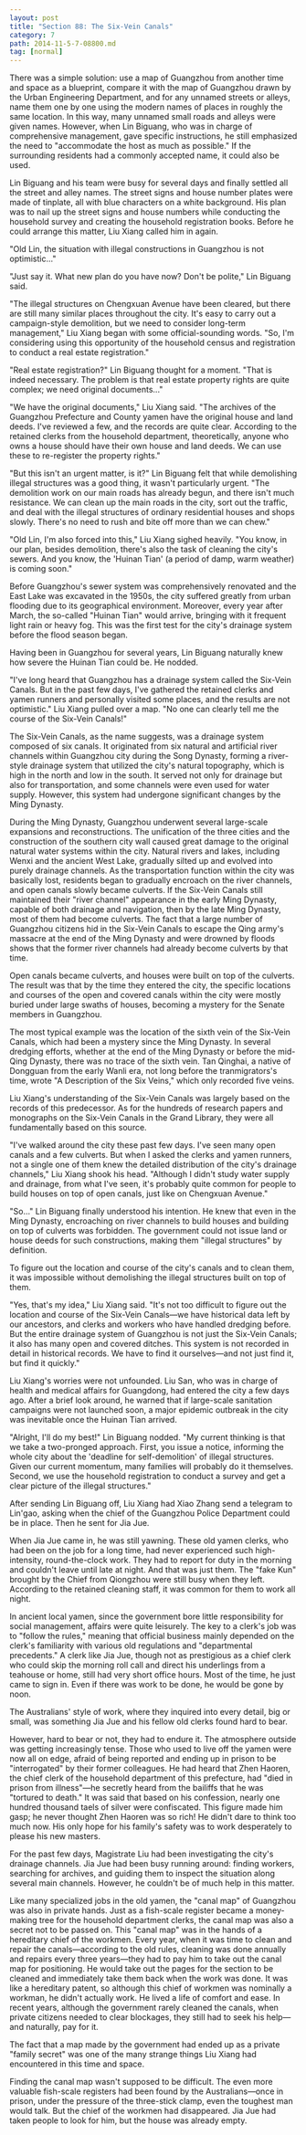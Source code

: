 ```yaml
---
layout: post
title: "Section 88: The Six-Vein Canals"
category: 7
path: 2014-11-5-7-08800.md
tag: [normal]
---
```


There was a simple solution: use a map of Guangzhou from another time and space as a blueprint, compare it with the map of Guangzhou drawn by the Urban Engineering Department, and for any unnamed streets or alleys, name them one by one using the modern names of places in roughly the same location. In this way, many unnamed small roads and alleys were given names. However, when Lin Biguang, who was in charge of comprehensive management, gave specific instructions, he still emphasized the need to "accommodate the host as much as possible." If the surrounding residents had a commonly accepted name, it could also be used.

Lin Biguang and his team were busy for several days and finally settled all the street and alley names. The street signs and house number plates were made of tinplate, all with blue characters on a white background. His plan was to nail up the street signs and house numbers while conducting the household survey and creating the household registration books. Before he could arrange this matter, Liu Xiang called him in again.

"Old Lin, the situation with illegal constructions in Guangzhou is not optimistic..."

"Just say it. What new plan do you have now? Don't be polite," Lin Biguang said.

"The illegal structures on Chengxuan Avenue have been cleared, but there are still many similar places throughout the city. It's easy to carry out a campaign-style demolition, but we need to consider long-term management," Liu Xiang began with some official-sounding words. "So, I'm considering using this opportunity of the household census and registration to conduct a real estate registration."

"Real estate registration?" Lin Biguang thought for a moment. "That is indeed necessary. The problem is that real estate property rights are quite complex; we need original documents..."

"We have the original documents," Liu Xiang said. "The archives of the Guangzhou Prefecture and County yamen have the original house and land deeds. I've reviewed a few, and the records are quite clear. According to the retained clerks from the household department, theoretically, anyone who owns a house should have their own house and land deeds. We can use these to re-register the property rights."

"But this isn't an urgent matter, is it?" Lin Biguang felt that while demolishing illegal structures was a good thing, it wasn't particularly urgent. "The demolition work on our main roads has already begun, and there isn't much resistance. We can clean up the main roads in the city, sort out the traffic, and deal with the illegal structures of ordinary residential houses and shops slowly. There's no need to rush and bite off more than we can chew."

"Old Lin, I'm also forced into this," Liu Xiang sighed heavily. "You know, in our plan, besides demolition, there's also the task of cleaning the city's sewers. And you know, the 'Huinan Tian' (a period of damp, warm weather) is coming soon."

Before Guangzhou's sewer system was comprehensively renovated and the East Lake was excavated in the 1950s, the city suffered greatly from urban flooding due to its geographical environment. Moreover, every year after March, the so-called "Huinan Tian" would arrive, bringing with it frequent light rain or heavy fog. This was the first test for the city's drainage system before the flood season began.

Having been in Guangzhou for several years, Lin Biguang naturally knew how severe the Huinan Tian could be. He nodded.

"I've long heard that Guangzhou has a drainage system called the Six-Vein Canals. But in the past few days, I've gathered the retained clerks and yamen runners and personally visited some places, and the results are not optimistic." Liu Xiang pulled over a map. "No one can clearly tell me the course of the Six-Vein Canals!"

The Six-Vein Canals, as the name suggests, was a drainage system composed of six canals. It originated from six natural and artificial river channels within Guangzhou city during the Song Dynasty, forming a river-style drainage system that utilized the city's natural topography, which is high in the north and low in the south. It served not only for drainage but also for transportation, and some channels were even used for water supply. However, this system had undergone significant changes by the Ming Dynasty.

During the Ming Dynasty, Guangzhou underwent several large-scale expansions and reconstructions. The unification of the three cities and the construction of the southern city wall caused great damage to the original natural water systems within the city. Natural rivers and lakes, including Wenxi and the ancient West Lake, gradually silted up and evolved into purely drainage channels. As the transportation function within the city was basically lost, residents began to gradually encroach on the river channels, and open canals slowly became culverts. If the Six-Vein Canals still maintained their "river channel" appearance in the early Ming Dynasty, capable of both drainage and navigation, then by the late Ming Dynasty, most of them had become culverts. The fact that a large number of Guangzhou citizens hid in the Six-Vein Canals to escape the Qing army's massacre at the end of the Ming Dynasty and were drowned by floods shows that the former river channels had already become culverts by that time.

Open canals became culverts, and houses were built on top of the culverts. The result was that by the time they entered the city, the specific locations and courses of the open and covered canals within the city were mostly buried under large swaths of houses, becoming a mystery for the Senate members in Guangzhou.

The most typical example was the location of the sixth vein of the Six-Vein Canals, which had been a mystery since the Ming Dynasty. In several dredging efforts, whether at the end of the Ming Dynasty or before the mid-Qing Dynasty, there was no trace of the sixth vein. Tan Qinghai, a native of Dongguan from the early Wanli era, not long before the tranmigrators's time, wrote "A Description of the Six Veins," which only recorded five veins.

Liu Xiang's understanding of the Six-Vein Canals was largely based on the records of this predecessor. As for the hundreds of research papers and monographs on the Six-Vein Canals in the Grand Library, they were all fundamentally based on this source.

"I've walked around the city these past few days. I've seen many open canals and a few culverts. But when I asked the clerks and yamen runners, not a single one of them knew the detailed distribution of the city's drainage channels," Liu Xiang shook his head. "Although I didn't study water supply and drainage, from what I've seen, it's probably quite common for people to build houses on top of open canals, just like on Chengxuan Avenue."

"So..." Lin Biguang finally understood his intention. He knew that even in the Ming Dynasty, encroaching on river channels to build houses and building on top of culverts was forbidden. The government could not issue land or house deeds for such constructions, making them "illegal structures" by definition.

To figure out the location and course of the city's canals and to clean them, it was impossible without demolishing the illegal structures built on top of them.

"Yes, that's my idea," Liu Xiang said. "It's not too difficult to figure out the location and course of the Six-Vein Canals—we have historical data left by our ancestors, and clerks and workers who have handled dredging before. But the entire drainage system of Guangzhou is not just the Six-Vein Canals; it also has many open and covered ditches. This system is not recorded in detail in historical records. We have to find it ourselves—and not just find it, but find it quickly."

Liu Xiang's worries were not unfounded. Liu San, who was in charge of health and medical affairs for Guangdong, had entered the city a few days ago. After a brief look around, he warned that if large-scale sanitation campaigns were not launched soon, a major epidemic outbreak in the city was inevitable once the Huinan Tian arrived.

"Alright, I'll do my best!" Lin Biguang nodded. "My current thinking is that we take a two-pronged approach. First, you issue a notice, informing the whole city about the 'deadline for self-demolition' of illegal structures. Given our current momentum, many families will probably do it themselves. Second, we use the household registration to conduct a survey and get a clear picture of the illegal structures."

After sending Lin Biguang off, Liu Xiang had Xiao Zhang send a telegram to Lin'gao, asking when the chief of the Guangzhou Police Department could be in place. Then he sent for Jia Jue.

When Jia Jue came in, he was still yawning. These old yamen clerks, who had been on the job for a long time, had never experienced such high-intensity, round-the-clock work. They had to report for duty in the morning and couldn't leave until late at night. And that was just them. The "fake Kun" brought by the Chief from Qiongzhou were still busy when they left. According to the retained cleaning staff, it was common for them to work all night.

In ancient local yamen, since the government bore little responsibility for social management, affairs were quite leisurely. The key to a clerk's job was to "follow the rules," meaning that official business mainly depended on the clerk's familiarity with various old regulations and "departmental precedents." A clerk like Jia Jue, though not as prestigious as a chief clerk who could skip the morning roll call and direct his underlings from a teahouse or home, still had very short office hours. Most of the time, he just came to sign in. Even if there was work to be done, he would be gone by noon.

The Australians' style of work, where they inquired into every detail, big or small, was something Jia Jue and his fellow old clerks found hard to bear.

However, hard to bear or not, they had to endure it. The atmosphere outside was getting increasingly tense. Those who used to live off the yamen were now all on edge, afraid of being reported and ending up in prison to be "interrogated" by their former colleagues. He had heard that Zhen Haoren, the chief clerk of the household department of this prefecture, had "died in prison from illness"—he secretly heard from the bailiffs that he was "tortured to death." It was said that based on his confession, nearly one hundred thousand taels of silver were confiscated. This figure made him gasp; he never thought Zhen Haoren was so rich! He didn't dare to think too much now. His only hope for his family's safety was to work desperately to please his new masters.

For the past few days, Magistrate Liu had been investigating the city's drainage channels. Jia Jue had been busy running around: finding workers, searching for archives, and guiding them to inspect the situation along several main channels. However, he couldn't be of much help in this matter.

Like many specialized jobs in the old yamen, the "canal map" of Guangzhou was also in private hands. Just as a fish-scale register became a money-making tree for the household department clerks, the canal map was also a secret not to be passed on. This "canal map" was in the hands of a hereditary chief of the workmen. Every year, when it was time to clean and repair the canals—according to the old rules, cleaning was done annually and repairs every three years—they had to pay him to take out the canal map for positioning. He would take out the pages for the section to be cleaned and immediately take them back when the work was done. It was like a hereditary patent, so although this chief of workmen was nominally a workman, he didn't actually work. He lived a life of comfort and ease. In recent years, although the government rarely cleaned the canals, when private citizens needed to clear blockages, they still had to seek his help—and naturally, pay for it.

The fact that a map made by the government had ended up as a private "family secret" was one of the many strange things Liu Xiang had encountered in this time and space.

Finding the canal map wasn't supposed to be difficult. The even more valuable fish-scale registers had been found by the Australians—once in prison, under the pressure of the three-stick clamp, even the toughest man would talk. But the chief of the workmen had disappeared. Jia Jue had taken people to look for him, but the house was already empty.